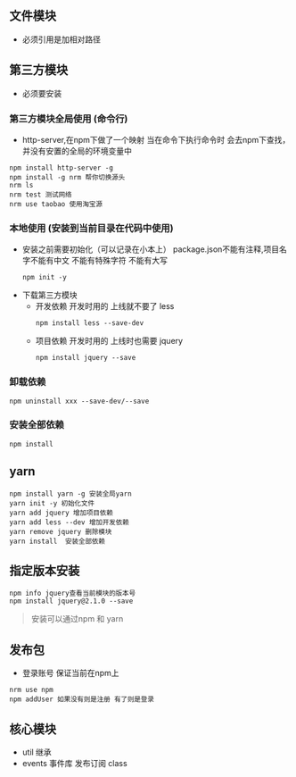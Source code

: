 ## 文件模块
- 必须引用是加相对路径

## 第三方模块
- 必须要安装

### 第三方模块全局使用 (命令行)
- http-server,在npm下做了一个映射 当在命令下执行命令时 会去npm下查找，并没有安置的全局的环境变量中
```
npm install http-server -g
npm install -g nrm 帮你切换源头
nrm ls
nrm test 测试网络
nrm use taobao 使用淘宝源
```

### 本地使用 (安装到当前目录在代码中使用)

- 安装之前需要初始化（可以记录在小本上） package.json不能有注释,项目名字不能有中文 不能有特殊字符 不能有大写
    ```
    npm init -y
    ```
- 下载第三方模块
    - 开发依赖 开发时用的 上线就不要了 less
        ```
        npm install less --save-dev
        ```
    - 项目依赖 开发时用的 上线时也需要 jquery 
        ```
        npm install jquery --save
        ```

### 卸载依赖
```
npm uninstall xxx --save-dev/--save
```
    
### 安装全部依赖
```
npm install
```

## yarn 
```
npm install yarn -g 安装全局yarn
yarn init -y 初始化文件
yarn add jquery 增加项目依赖
yarn add less --dev 增加开发依赖
yarn remove jquery 删除模块
yarn install  安装全部依赖
```

## 指定版本安装
```
npm info jquery查看当前模块的版本号
npm install jquery@2.1.0 --save
```

> 安装可以通过npm 和 yarn

## 发布包
- 登录账号 保证当前在npm上
```
nrm use npm
npm addUser 如果没有则是注册 有了则是登录
```

## 核心模块
- util  继承
- events 事件库 发布订阅 class